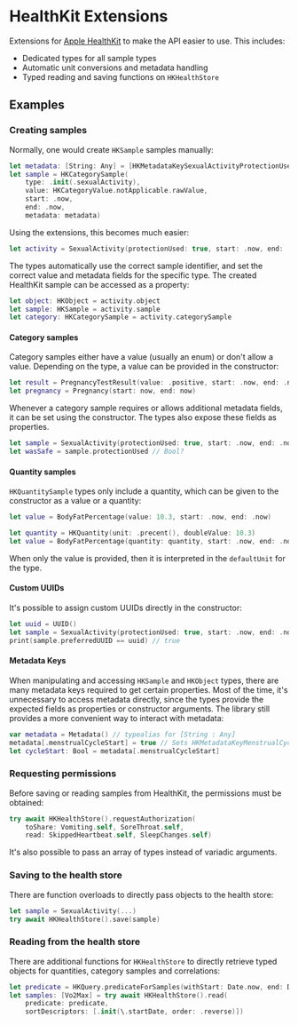 # HealthKit Extensions

Extensions for [Apple HealthKit](https://developer.apple.com/documentation/healthkit) to make the API easier to use. 
This includes:

- Dedicated types for all sample types
- Automatic unit conversions and metadata handling
- Typed reading and saving functions on `HKHealthStore`

## Examples

### Creating samples

Normally, one would create `HKSample` samples manually:

```swift
let metadata: [String: Any] = [HKMetadataKeySexualActivityProtectionUsed : true]
let sample = HKCategorySample(
    type: .init(.sexualActivity), 
    value: HKCategoryValue.notApplicable.rawValue, 
    start: .now, 
    end: .now,
    metadata: metadata)
```

Using the extensions, this becomes much easier:

```swift
let activity = SexualActivity(protectionUsed: true, start: .now, end: .now)
```

The types automatically use the correct sample identifier, and set the correct value and metadata fields for the specific type.
The created HealthKit sample can be accessed as a property:

```swift
let object: HKObject = activity.object
let sample: HKSample = activity.sample
let category: HKCategorySample = activity.categorySample
```

#### Category samples

Category samples either have a value (usually an enum) or don't allow a value.
Depending on the type, a value can be provided in the constructor:

```swift
let result = PregnancyTestResult(value: .positive, start: .now, end: .now)
let pregnancy = Pregnancy(start: now, end: now)
```

Whenever a category sample requires or allows additional metadata fields, it can be set using the constructor.
The types also expose these fields as properties.

```swift
let sample = SexualActivity(protectionUsed: true, start: .now, end: .now)
let wasSafe = sample.protectionUsed // Bool?
```

#### Quantity samples

`HKQuantitySample` types only include a quantity, which can be given to the constructor as a value or a quantity:

```swift
let value = BodyFatPercentage(value: 10.3, start: .now, end: .now)
```
```swift
let quantity = HKQuantity(unit: .precent(), doubleValue: 10.3)
let value = BodyFatPercentage(quantity: quantity, start: .now, end: .now)
```

When only the value is provided, then it is interpreted in the `defaultUnit` for the type.

#### Custom UUIDs

It's possible to assign custom UUIDs directly in the constructor:

```swift
let uuid = UUID()
let sample = SexualActivity(protectionUsed: true, start: .now, end: .now, uuid: uuid)
print(sample.preferredUUID == uuid) // true
```

#### Metadata Keys

When manipulating and accessing `HKSample` and `HKObject` types, there are many metadata keys required to get certain properties.
Most of the time, it's unnecessary to access metadata directly, since the types provide the expected fields as properties or constructor arguments. 
The library still provides a more convenient way to interact with metadata:

```swift
var metadata = Metadata() // typealias for [String : Any]
metadata[.menstrualCycleStart] = true // Sets HKMetadataKeyMenstrualCycleStart
let cycleStart: Bool = metadata[.menstrualCycleStart]
```


### Requesting permissions

Before saving or reading samples from HealthKit, the permissions must be obtained:

```swift
try await HKHealthStore().requestAuthorization(
    toShare: Vomiting.self, SoreThroat.self,
    read: SkippedHeartbeat.self, SleepChanges.self)
```

It's also possible to pass an array of types instead of variadic arguments.

### Saving to the health store

There are function overloads to directly pass objects to the health store:

```swift
let sample = SexualActivity(...)
try await HKHealthStore().save(sample)
```

### Reading from the health store

There are additional functions for `HKHealthStore` to directly retrieve typed objects for quantities, category samples and correlations:

```swift
let predicate = HKQuery.predicateForSamples(withStart: Date.now, end: Date.now, options: [])
let samples: [Vo2Max] = try await HKHealthStore().read(
    predicate: predicate,
    sortDescriptors: [.init(\.startDate, order: .reverse)])
```
